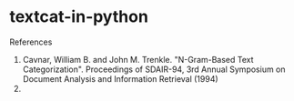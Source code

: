 # textcat-in-python


References

1. Cavnar, William B. and John M. Trenkle. "N-Gram-Based Text Categorization". Proceedings of SDAIR-94, 3rd Annual Symposium on Document Analysis and Information Retrieval (1994)
2. 
